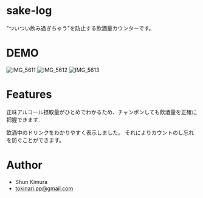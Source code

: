# sake-log

"ついつい飲み過ぎちゃう"を防止する飲酒量カウンターです。

# DEMO
![IMG_5611](https://user-images.githubusercontent.com/75978644/150246805-f97cd4a3-1d79-4369-93c7-f995ebd652af.jpg)
![IMG_5612](https://user-images.githubusercontent.com/75978644/150246808-507661fd-6f10-4167-8897-5934c2ae0cbf.jpg)
![IMG_5613](https://user-images.githubusercontent.com/75978644/150246809-a8ada42c-4ff6-48f8-957f-65c69ecfb2c0.jpg)

# Features

正味アルコール摂取量がひとめでわかるため、チャンポンしても飲酒量を正確に把握できます.

飲酒中のドリンクをわかりやすく表示しました。
それによりカウントのし忘れを防ぐことができます。


# Author

* Shun Kimura
* tokinari.pp@gmail.com